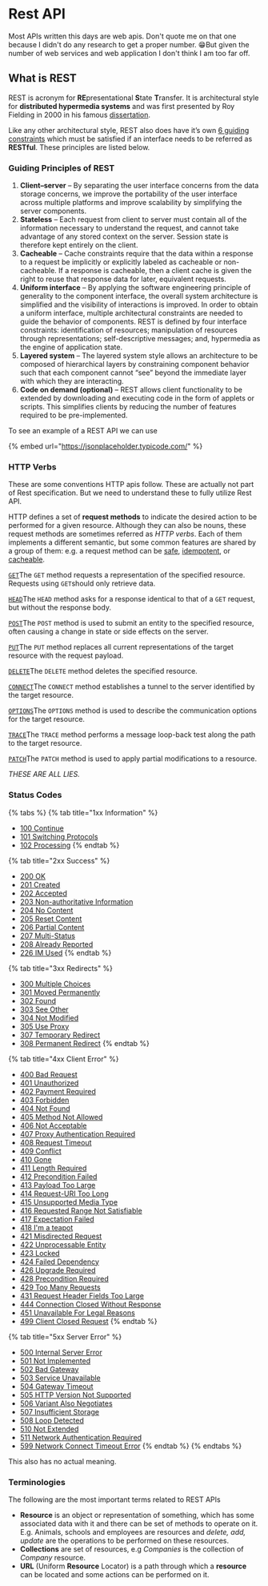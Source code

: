 # Rest API

Most APIs written this days are web apis. Don't quote me on that one because I didn't do any research to get a proper number. 😁But given the number of web services and web application I don't think I am too far off.



## What is REST

REST is acronym for **RE**presentational **S**tate **T**ransfer. It is architectural style for **distributed hypermedia systems** and was first presented by Roy Fielding in 2000 in his famous [dissertation](https://www.ics.uci.edu/~fielding/pubs/dissertation/rest_arch_style.htm).

Like any other architectural style, REST also does have it’s own [6 guiding constraints](https://restfulapi.net/rest-architectural-constraints/) which must be satisfied if an interface needs to be referred as **RESTful**. These principles are listed below.

### Guiding Principles of REST

1. **Client–server** – By separating the user interface concerns from the data storage concerns, we improve the portability of the user interface across multiple platforms and improve scalability by simplifying the server components.
2. **Stateless** – Each request from client to server must contain all of the information necessary to understand the request, and cannot take advantage of any stored context on the server. Session state is therefore kept entirely on the client.
3. **Cacheable** – Cache constraints require that the data within a response to a request be implicitly or explicitly labeled as cacheable or non-cacheable. If a response is cacheable, then a client cache is given the right to reuse that response data for later, equivalent requests.
4. **Uniform interface** – By applying the software engineering principle of generality to the component interface, the overall system architecture is simplified and the visibility of interactions is improved. In order to obtain a uniform interface, multiple architectural constraints are needed to guide the behavior of components. REST is defined by four interface constraints: identification of resources; manipulation of resources through representations; self-descriptive messages; and, hypermedia as the engine of application state.
5. **Layered system** – The layered system style allows an architecture to be composed of hierarchical layers by constraining component behavior such that each component cannot “see” beyond the immediate layer with which they are interacting.
6. **Code on demand \(optional\)** – REST allows client functionality to be extended by downloading and executing code in the form of applets or scripts. This simplifies clients by reducing the number of features required to be pre-implemented.

To see an example of a REST API we can use 

{% embed url="https://jsonplaceholder.typicode.com/" %}

### HTTP Verbs

These are some conventions HTTP apis follow. These are actually not part of Rest specification. But we need to understand these to fully utilize Rest API.

HTTP defines a set of **request methods** to indicate the desired action to be performed for a given resource. Although they can also be nouns, these request methods are sometimes referred as _HTTP verbs_. Each of them implements a different semantic, but some common features are shared by a group of them: e.g. a request method can be [safe](https://developer.mozilla.org/en-US/docs/Glossary/safe), [idempotent](https://developer.mozilla.org/en-US/docs/Glossary/idempotent), or [cacheable](https://developer.mozilla.org/en-US/docs/Glossary/cacheable).

[`GET`](https://developer.mozilla.org/en-US/docs/Web/HTTP/Methods/GET)The `GET` method requests a representation of the specified resource. Requests using `GET`should only retrieve data.

[`HEAD`](https://developer.mozilla.org/en-US/docs/Web/HTTP/Methods/HEAD)The `HEAD` method asks for a response identical to that of a `GET` request, but without the response body.

[`POST`](https://developer.mozilla.org/en-US/docs/Web/HTTP/Methods/POST)The `POST` method is used to submit an entity to the specified resource, often causing a change in state or side effects on the server.

[`PUT`](https://developer.mozilla.org/en-US/docs/Web/HTTP/Methods/PUT)The `PUT` method replaces all current representations of the target resource with the request payload.

[`DELETE`](https://developer.mozilla.org/en-US/docs/Web/HTTP/Methods/DELETE)The `DELETE` method deletes the specified resource.

[`CONNECT`](https://developer.mozilla.org/en-US/docs/Web/HTTP/Methods/CONNECT)The `CONNECT` method establishes a tunnel to the server identified by the target resource.

[`OPTIONS`](https://developer.mozilla.org/en-US/docs/Web/HTTP/Methods/OPTIONS)The `OPTIONS` method is used to describe the communication options for the target resource.

[`TRACE`](https://developer.mozilla.org/en-US/docs/Web/HTTP/Methods/TRACE)The `TRACE` method performs a message loop-back test along the path to the target resource.

[`PATCH`](https://developer.mozilla.org/en-US/docs/Web/HTTP/Methods/PATCH)The `PATCH` method is used to apply partial modifications to a resource.

_THESE ARE ALL LIES._  


### Status Codes

{% tabs %}
{% tab title="1xx Information" %}
* [100 Continue](https://httpstatuses.com/100)
* [101 Switching Protocols](https://httpstatuses.com/101)
* [102 Processing](https://httpstatuses.com/102)
{% endtab %}

{% tab title="2xx Success" %}
* [200 OK](https://httpstatuses.com/200)
* [201 Created](https://httpstatuses.com/201)
* [202 Accepted](https://httpstatuses.com/202)
* [203 Non-authoritative Information](https://httpstatuses.com/203)
* [204 No Content](https://httpstatuses.com/204)
* [205 Reset Content](https://httpstatuses.com/205)
* [206 Partial Content](https://httpstatuses.com/206)
* [207 Multi-Status](https://httpstatuses.com/207)
* [208 Already Reported](https://httpstatuses.com/208)
* [226 IM Used](https://httpstatuses.com/226)
{% endtab %}

{% tab title="3xx Redirects" %}
* [300 Multiple Choices](https://httpstatuses.com/300)
* [301 Moved Permanently](https://httpstatuses.com/301)
* [302 Found](https://httpstatuses.com/302)
* [303 See Other](https://httpstatuses.com/303)
* [304 Not Modified](https://httpstatuses.com/304)
* [305 Use Proxy](https://httpstatuses.com/305)
* [307 Temporary Redirect](https://httpstatuses.com/307)
* [308 Permanent Redirect](https://httpstatuses.com/308)
{% endtab %}

{% tab title="4xx Client Error" %}
* [400 Bad Request](https://httpstatuses.com/400)
* [401 Unauthorized](https://httpstatuses.com/401)
* [402 Payment Required](https://httpstatuses.com/402)
* [403 Forbidden](https://httpstatuses.com/403)
* [404 Not Found](https://httpstatuses.com/404)
* [405 Method Not Allowed](https://httpstatuses.com/405)
* [406 Not Acceptable](https://httpstatuses.com/406)
* [407 Proxy Authentication Required](https://httpstatuses.com/407)
* [408 Request Timeout](https://httpstatuses.com/408)
* [409 Conflict](https://httpstatuses.com/409)
* [410 Gone](https://httpstatuses.com/410)
* [411 Length Required](https://httpstatuses.com/411)
* [412 Precondition Failed](https://httpstatuses.com/412)
* [413 Payload Too Large](https://httpstatuses.com/413)
* [414 Request-URI Too Long](https://httpstatuses.com/414)
* [415 Unsupported Media Type](https://httpstatuses.com/415)
* [416 Requested Range Not Satisfiable](https://httpstatuses.com/416)
* [417 Expectation Failed](https://httpstatuses.com/417)
* [418 I'm a teapot](https://httpstatuses.com/418)
* [421 Misdirected Request](https://httpstatuses.com/421)
* [422 Unprocessable Entity](https://httpstatuses.com/422)
* [423 Locked](https://httpstatuses.com/423)
* [424 Failed Dependency](https://httpstatuses.com/424)
* [426 Upgrade Required](https://httpstatuses.com/426)
* [428 Precondition Required](https://httpstatuses.com/428)
* [429 Too Many Requests](https://httpstatuses.com/429)
* [431 Request Header Fields Too Large](https://httpstatuses.com/431)
* [444 Connection Closed Without Response](https://httpstatuses.com/444)
* [451 Unavailable For Legal Reasons](https://httpstatuses.com/451)
* [499 Client Closed Request](https://httpstatuses.com/499)
{% endtab %}

{% tab title="5xx Server Error" %}
* [500 Internal Server Error](https://httpstatuses.com/500)
* [501 Not Implemented](https://httpstatuses.com/501)
* [502 Bad Gateway](https://httpstatuses.com/502)
* [503 Service Unavailable](https://httpstatuses.com/503)
* [504 Gateway Timeout](https://httpstatuses.com/504)
* [505 HTTP Version Not Supported](https://httpstatuses.com/505)
* [506 Variant Also Negotiates](https://httpstatuses.com/506)
* [507 Insufficient Storage](https://httpstatuses.com/507)
* [508 Loop Detected](https://httpstatuses.com/508)
* [510 Not Extended](https://httpstatuses.com/510)
* [511 Network Authentication Required](https://httpstatuses.com/511)
* [599 Network Connect Timeout Error](https://httpstatuses.com/599)
{% endtab %}
{% endtabs %}

This also has no actual meaning. 



### **Terminologies**

The following are the most important terms related to REST APIs

* **Resource** is an object or representation of something, which has some associated data with it and there can be set of methods to operate on it. E.g. Animals, schools and employees are resources and _delete, add, update_ are the operations to be performed on these resources.
* **Collections** are set of resources, e.g _Companies_ is the collection of _Company_ resource.
* **URL** \(Uniform **Resource** Locator\) is a path through which a **resource** can be located and some actions can be performed on it.



